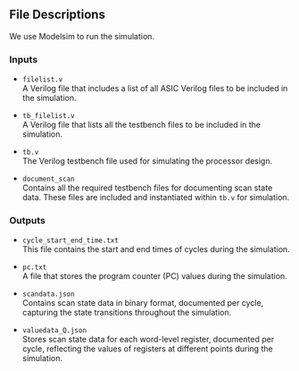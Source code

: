 ## File Descriptions 

We use Modelsim to run the simulation.

### Inputs

- `filelist.v`  
  A Verilog file that includes a list of all ASIC Verilog files to be included in the simulation.

- `tb_filelist.v`  
  A Verilog file that lists all the testbench files to be included in the simulation.

- `tb.v`  
  The Verilog testbench file used for simulating the processor design.
  
- `document_scan`  
  Contains all the required testbench files for documenting scan state data. These files are included and instantiated within `tb.v` for simulation.

### Outputs

- `cycle_start_end_time.txt`  
  This file contains the start and end times of cycles during the simulation. 

- `pc.txt`  
  A file that stores the program counter (PC) values during the simulation.

- `scandata.json`  
  Contains scan state data in binary format, documented per cycle, capturing the state transitions throughout the simulation.

- `valuedata_Q.json`  
  Stores scan state data for each word-level register, documented per cycle, reflecting the values of registers at different points during the simulation.
